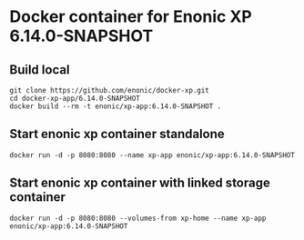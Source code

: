# Docker container for Enonic XP 6.14.0-SNAPSHOT

## Build local

    git clone https://github.com/enonic/docker-xp.git
    cd docker-xp-app/6.14.0-SNAPSHOT
    docker build --rm -t enonic/xp-app:6.14.0-SNAPSHOT .

## Start enonic xp container standalone

    docker run -d -p 8080:8080 --name xp-app enonic/xp-app:6.14.0-SNAPSHOT

## Start enonic xp container with linked storage container

    docker run -d -p 8080:8080 --volumes-from xp-home --name xp-app enonic/xp-app:6.14.0-SNAPSHOT
